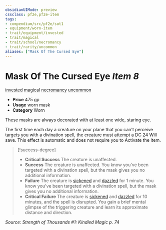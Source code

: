 ```yaml
---
obsidianUIMode: preview
cssclass: pf2e,pf2e-item
tags:
- compendium/src/pf2e/sot1
- equipment/worn-item
- trait/equipment/invested
- trait/magical
- trait/school/necromancy
- trait/rarity/uncommon
aliases: ["Mask Of The Cursed Eye"]
---
```

# Mask Of The Cursed Eye *Item 8*  
[invested](invested.md)  [magical](magical.md)  [necromancy](necromancy.md)  [uncommon](uncommon.md)  

- **Price** 475 gp
- **Usage** worn mask
- **Category** Worn

These masks are always decorated with at least one wide, staring eye.

The first time each day a creature on your plane that you can't perceive targets you with a divination spell, the creature must attempt a DC 24 Will save. This effect is automatic and does not require you to Activate the item.

> [!success-degree] 
> - **Critical Success** The creature is unaffected.
> - **Success** The creature is unaffected. You know you've been targeted with a divination spell, but the mask gives you no additional information.
> - **Failure** The creature is [sickened](conditions.md#Sickened) and [dazzled](conditions.md#Dazzled) for 1 minute. You know you've been targeted with a divination spell, but the mask gives you no additional information.
> - **Critical Failure** The creature is [sickened](conditions.md#Sickened) and [dazzled](conditions.md#Dazzled) for 10 minutes, and the spell is disrupted. You gain a brief mental glimpse of the triggering creature and learn its approximate distance and direction.

*Source: Strength of Thousands #1: Kindled Magic p. 74*